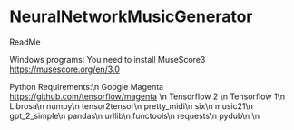 # NeuralNetworkMusicGenerator
ReadMe

Windows programs:
You need to install MuseScore3
https://musescore.org/en/3.0


Python Requirements:\n
Google Magenta https://github.com/tensorflow/magenta \n
Tensorflow 2 \n
Tensorflow 1\n
Librosa\n
numpy\n
tensor2tensor\n
pretty_midi\n
six\n
music21\n
gpt_2_simple\n
pandas\n
urllib\n
functools\n
requests\n
pydub\n
\n
